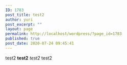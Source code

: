 ```yaml
---
ID: 1783
post_title: test2
author: yuri
post_excerpt: ""
layout: page
permalink: http://localhost/wordpress/?page_id=1783
published: true
post_date: 2020-07-24 09:45:41
---
```

<p>test2
<strong>test2</strong>
<em>test2</em>
test2</p>
